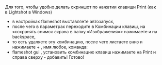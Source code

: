 Для того, чтобы удобно делать скриншот по нажатии клавиши Print (как в Lightshot  в Windows)

- в настройках flameshot выставляете автозапуск,
- после чего в параметрах переходите в Комбинации клавиш, на «сохранять снимок экрана в папку «Изображения»» нажимаете и на backspace,
- то есть удаляете эту комбинацию, после чего листаете вниз и нажимаете + , имя любое, команда:
- flameshot gui , установить комбинацию клавиш нажимаете на Print и справа сверху - добавить! Готово!